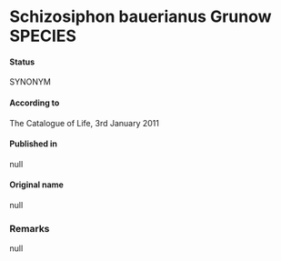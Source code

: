 # Schizosiphon bauerianus Grunow SPECIES

#### Status
SYNONYM

#### According to
The Catalogue of Life, 3rd January 2011

#### Published in
null

#### Original name
null

### Remarks
null